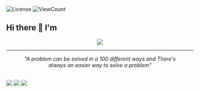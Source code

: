 ![License](https://img.shields.io/github/license/Thomas-George-T/Thomas-George-T?style=flat)
![ViewCount](https://views.whatilearened.today/views/github/liandro-wesley/Thomas-George-T.svg?cache=remove)

## Hi there 👋 I'm

<p align="center">
<img src="https://raw.githubusercontent.com/liandro-wesley/liandro-wesley/master/template-git.png"/>
</p>

<hr>

<p align="center">
    <i>"A problem can be solved in a 100 different ways and There's 
    <br>
    <i>always an easier way to solve a problem"</i>
    <br>
</p>

   
<br>	
<a target="_blank" href="https://www.linkedin.com/in/liandrowesley/"><img src="https://img.shields.io/badge/-LinkedIn-0077B5?style=for-the-badge&logo=Linkedin&logoColor=white"></img></a>
<a target="_blank" href="mailto:liandro.silva10012@gmail.com"><img src="https://img.shields.io/badge/-Gmail-D14836?style=for-the-badge&logo=Gmail&logoColor=white"></img></a>
<!--<a target="_blank" href="https://medium.com/@thomas_george_thomas"><img src="https://img.shields.io/badge/-Medium-12100E?style=for-the-badge&logo=Medium&logoColor=white"></img></a>-->
<a target="_blank" href="https://twitter.com/wesley_liandro"><img src="https://img.shields.io/badge/-Twitter-1DA1F2?style=for-the-badge&logo=Twitter&logoColor=white"></img></a>
<br>
</p>       
